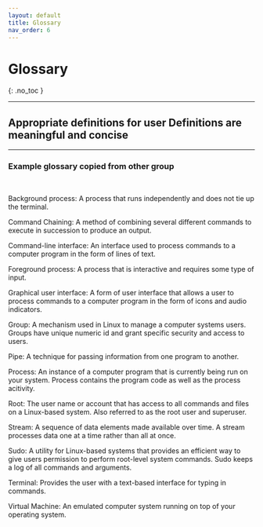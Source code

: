 ```yaml
---
layout: default
title: Glossary
nav_order: 6
---
```


# Glossary
{: .no_toc }

---

## Appropriate definitions for user Definitions are meaningful and concise

---

### Example glossary copied from other group
<br>


Background process: A process that runs independently and does not tie up the terminal.

Command Chaining: A method of combining several different commands to execute in succession to produce an output.

Command-line interface: An interface used to process commands to a computer program in the form of lines of text.

Foreground process: A process that is interactive and requires some type of input.

Graphical user interface: A form of user interface that allows a user to process commands to a computer program in the form of icons and audio indicators.

Group: A mechanism used in Linux to manage a computer systems users. Groups have unique numeric id and grant specific security and access to users.

Pipe: A technique for passing information from one program to another.

Process: An instance of a computer program that is currently being run on your system. Process contains the program code as well as the process acitivity.

Root: The user name or account that has access to all commands and files on a Linux-based system. Also referred to as the root user and superuser.

Stream: A sequence of data elements made available over time. A stream processes data one at a time rather than all at once.

Sudo: A utility for Linux-based systems that provides an efficient way to give users permission to perform root-level system commands. Sudo keeps a log of all commands and arguments.

Terminal: Provides the user with a text-based interface for typing in commands.

Virtual Machine: An emulated computer system running on top of your operating system.